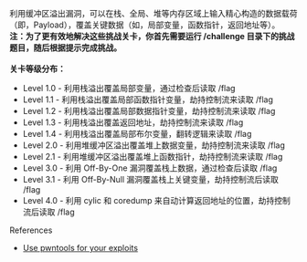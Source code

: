 利用缓冲区溢出漏洞，可以在栈、全局、堆等内存区域上输入精心构造的数据载荷（即，Payload），覆盖关键数据（如，局部变量，函数指针，返回地址等）。  
**注：为了更有效地解决这些挑战关卡，你首先需要运行 /challenge 目录下的挑战题目，随后根据提示完成挑战。**
\
\
**关卡等级分布：**
- Level 1.0 - 利用栈溢出覆盖局部变量，通过检查后读取 /flag
- Level 1.1 - 利用栈溢出覆盖局部函数指针变量，劫持控制流来读取 /flag
- Level 1.2 - 利用栈溢出覆盖局部数据指针变量，劫持控制流来读取 /flag
- Level 1.3 - 利用栈溢出覆盖返回地址，劫持控制流来读取 /flag
- Level 1.4 - 利用栈溢出覆盖局部布尔变量，翻转逻辑来读取 /flag
- Level 2.0 - 利用堆缓冲区溢出覆盖堆上数据变量，劫持控制流来读取 /flag
- Level 2.1 - 利用堆缓冲区溢出覆盖堆上函数指针，劫持控制流来读取 /flag
- Level 3.0 - 利用 Off-By-One 漏洞覆盖栈上数据，通过检查后读取 /flag
- Level 3.1 - 利用 Off-By-Null 漏洞覆盖栈上关键变量，劫持控制流后读取 /flag
- Level 4.0 - 利用 cylic 和 coredump 来自动计算返回地址的位置，劫持控制流后读取 /flag

References
- [Use pwntools for your exploits](https://mudongliang.github.io/2021/05/11/use-pwntools-for-your-exploits.html)